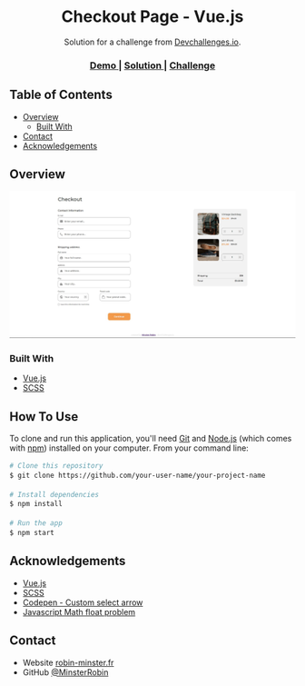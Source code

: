 <!-- Please update value in the {}  -->

<h1 align="center">Checkout Page - Vue.js</h1>

<div align="center">
   Solution for a challenge from  <a href="http://devchallenges.io" target="_blank">Devchallenges.io</a>.
</div>

<div align="center">
  <h3>
    <a href="https://checkout-page-rho.vercel.app/">
      Demo
    </a>
    <span> | </span>
    <a href="https://devchallenges.io/solutions/KMP9YtyBH0vR3BtiZBv6">
      Solution
    </a>
    <span> | </span>
    <a href="https://devchallenges.io/challenges/0J1NxxGhOUYVqihwegfO">
      Challenge
    </a>
  </h3>
</div>

<!-- TABLE OF CONTENTS -->

## Table of Contents

- [Overview](#overview)
  - [Built With](#built-with)
- [Contact](#contact)
- [Acknowledgements](#acknowledgements)

<!-- OVERVIEW -->

## Overview

![screenshot](Overview.JPG)

### Built With

<!-- This section should list any major frameworks that you built your project using. Here are a few examples.-->

- [Vue.js](https://vuejs.org/)
- [SCSS](https://sass-lang.com/)

## How To Use

To clone and run this application, you'll need [Git](https://git-scm.com) and [Node.js](https://nodejs.org/en/download/) (which comes with [npm](http://npmjs.com)) installed on your computer. From your command line:

```bash
# Clone this repository
$ git clone https://github.com/your-user-name/your-project-name

# Install dependencies
$ npm install

# Run the app
$ npm start
```

## Acknowledgements

<!-- This section should list any articles or add-ons/plugins that helps you to complete the project. This is optional but it will help you in the future. For exmpale -->

- [Vue.js](https://vuejs.org/)
- [SCSS](https://sass-lang.com/)
- [Codepen - Custom select arrow](https://codepen.io/vkjgr/pen/VYMeXp)
- [Javascript Math float problem](https://stackoverflow.com/questions/588004/is-floating-point-math-broken)

## Contact

- Website [robin-minster.fr](https://robin-minster.fr/)
- GitHub [@MinsterRobin](https://github.com/MinsterRobin)
